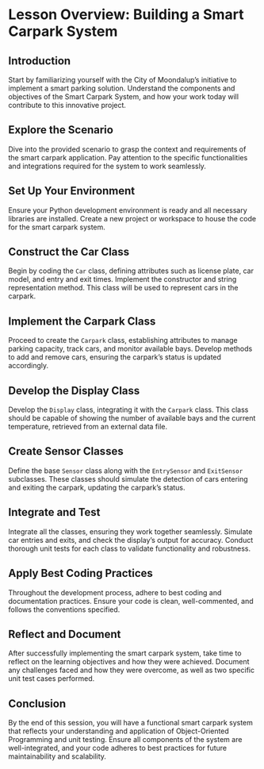 # Lesson Overview: Building a Smart Carpark System

## Introduction

Start by familiarizing yourself with the City of Moondalup’s initiative to implement a smart parking solution. Understand the components and objectives of the Smart Carpark System, and how your work today will contribute to this innovative project.

## Explore the Scenario

Dive into the provided scenario to grasp the context and requirements of the smart carpark application. Pay attention to the specific functionalities and integrations required for the system to work seamlessly.

## Set Up Your Environment

Ensure your Python development environment is ready and all necessary libraries are installed. Create a new project or workspace to house the code for the smart carpark system.

## Construct the Car Class

Begin by coding the `Car` class, defining attributes such as license plate, car model, and entry and exit times. Implement the constructor and string representation method. This class will be used to represent cars in the carpark.

## Implement the Carpark Class

Proceed to create the `Carpark` class, establishing attributes to manage parking capacity, track cars, and monitor available bays. Develop methods to add and remove cars, ensuring the carpark’s status is updated accordingly.

## Develop the Display Class

Develop the `Display` class, integrating it with the `Carpark` class. This class should be capable of showing the number of available bays and the current temperature, retrieved from an external data file.

## Create Sensor Classes

Define the base `Sensor` class along with the `EntrySensor` and `ExitSensor` subclasses. These classes should simulate the detection of cars entering and exiting the carpark, updating the carpark’s status.

## Integrate and Test

Integrate all the classes, ensuring they work together seamlessly. Simulate car entries and exits, and check the display’s output for accuracy. Conduct thorough unit tests for each class to validate functionality and robustness.

## Apply Best Coding Practices

Throughout the development process, adhere to best coding and documentation practices. Ensure your code is clean, well-commented, and follows the conventions specified.

## Reflect and Document

After successfully implementing the smart carpark system, take time to reflect on the learning objectives and how they were achieved. Document any challenges faced and how they were overcome, as well as two specific unit test cases performed.

## Conclusion

By the end of this session, you will have a functional smart carpark system that reflects your understanding and application of Object-Oriented Programming and unit testing. Ensure all components of the system are well-integrated, and your code adheres to best practices for future maintainability and scalability.
